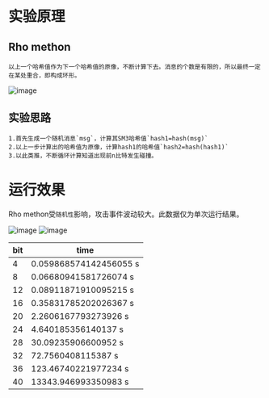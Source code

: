 # 实验原理
## Rho methon

    以上一个哈希值作为下一个哈希值的原像，不断计算下去。消息的个数是有限的，所以最终一定在某处重合，即构成环形。
    
![image](https://github.com/korangar-group42num1/group42/assets/129478905/6e8bd277-c3be-4f5a-b060-d4f82296657d)


## 实验思路

    1.首先生成一个随机消息`msg`，计算其SM3哈希值`hash1=hash(msg)`
    2.以上一步计算出的哈希值为原像，计算hash1的哈希值`hash2=hash(hash1)`
    3.以此类推，不断循环计算知道出现前n比特发生碰撞。

# 运行效果

Rho methon受`随机性`影响，攻击事件波动较大。此数据仅为单次运行结果。

![image](https://github.com/korangar-group42num1/group42/assets/129478905/5e11a134-b69d-42a8-8ddf-6d4eb12fe66e)
![image](https://github.com/korangar-group42num1/group42/assets/129478905/60f1f67e-3439-4e18-9962-b71a9de8d27f)

bit|time
-|-
4|0.059868574142456055 s
8|0.06680941581726074 s
12|0.08911871910095215 s
16|0.35831785202026367 s
20|2.2606167793273926 s
24|4.640185356140137 s
28|30.09235906600952 s
32|72.7560408115387 s
36|123.46740221977234 s
40|13343.946993350983 s

    
